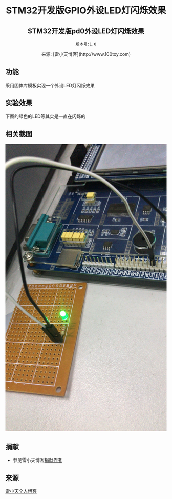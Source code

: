 
<h1 align="center" style="margin-bottom: 20px;">STM32开发版GPIO外设LED灯闪烁效果</h1>
<h2 align="center">STM32开发版pd0外设LED灯闪烁效果</h2>
<p align="center"><code>版本号:1.0</code></p>
<p align="center">来源: [雷小天博客](http://www.100txy.com)</p>



## 功能


采用固体库模板实现一个外设LED灯闪烁效果
## 实验效果


下图的绿色的LED等其实是一直在闪烁的

## 相关截图

![相关截图](show.jpg)


## 捐献

* 参见雷小天博客[捐献作者](http://www.100txy.com)

## 来源
[雷小天个人博客](http://100txy.com)
